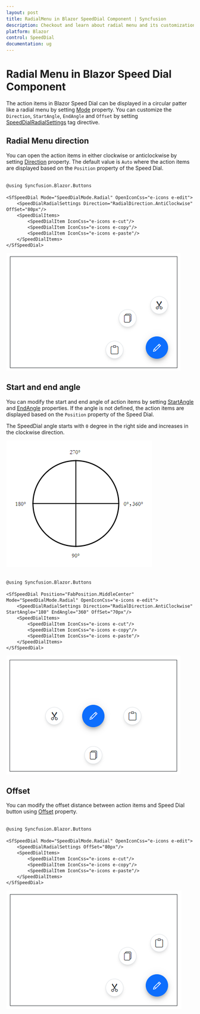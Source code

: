```yaml
---
layout: post
title: RadialMenu in Blazor SpeedDial Component | Syncfusion
description: Checkout and learn about radial menu and its customization in Blazor SpeedDial component and much more.
platform: Blazor
control: SpeedDial
documentation: ug
---
```


# Radial Menu in Blazor Speed Dial Component

The action items in Blazor Speed Dial can be displayed in a circular patter like a radial menu by setting [Mode](https://help.syncfusion.com/cr/blazor/Syncfusion.Blazor.Buttons.SfSpeedDial.html#Syncfusion_Blazor_Buttons_SfSpeedDial_Mode) property. You can customize the `Direction`, `StartAngle`, `EndAngle` and `Offset` by setting [SpeedDialRadialSettings](https://help.syncfusion.com/cr/blazor/Syncfusion.Blazor.Buttons.SpeedDialRadialSettings.html) tag directive.

## Radial Menu direction

You can open the action items in either clockwise or anticlockwise by setting [Direction](https://help.syncfusion.com/cr/blazor/Syncfusion.Blazor.Buttons.SpeedDialRadialSettings.html#Syncfusion_Blazor_Buttons_SpeedDialRadialSettings_Direction) property. The default value is `Auto` where the action items are displayed based on the `Position` property of the Speed Dial.

```cshtml

@using Syncfusion.Blazor.Buttons

<SfSpeedDial Mode="SpeedDialMode.Radial" OpenIconCss="e-icons e-edit">
    <SpeedDialRadialSettings Direction="RadialDirection.AntiClockwise" OffSet="80px"/>
    <SpeedDialItems>
        <SpeedDialItem IconCss="e-icons e-cut"/>
        <SpeedDialItem IconCss="e-icons e-copy"/>
        <SpeedDialItem IconCss="e-icons e-paste"/>
    </SpeedDialItems>
</SfSpeedDial>

```

![Blazor Speed Dial Radial Mode](./images/Blazor-SpeedDial-RadialMenu.png)

## Start and end angle

You can modify the start and end angle of action items by setting [StartAngle](https://help.syncfusion.com/cr/blazor/Syncfusion.Blazor.Buttons.SpeedDialRadialSettings.html#Syncfusion_Blazor_Buttons_SpeedDialRadialSettings_StartAngle) and [EndAngle](https://help.syncfusion.com/cr/blazor/Syncfusion.Blazor.Buttons.SpeedDialRadialSettings.html#Syncfusion_Blazor_Buttons_SpeedDialRadialSettings_EndAngle) properties. If the angle is not defined, the action items are displayed based on the `Position` property of the Speed Dial.

The SpeedDial angle starts with `0` degree in the right side and increases in the clockwise direction.

![Blazor Speed Dial Radial Angle](./images/Blazor-RadialAngle.png)


```cshtml

@using Syncfusion.Blazor.Buttons

<SfSpeedDial Position="FabPosition.MiddleCenter" Mode="SpeedDialMode.Radial" OpenIconCss="e-icons e-edit">
    <SpeedDialRadialSettings Direction="RadialDirection.AntiClockwise" StartAngle="180" EndAngle="360" OffSet="70px"/>
    <SpeedDialItems>
        <SpeedDialItem IconCss="e-icons e-cut"/>
        <SpeedDialItem IconCss="e-icons e-copy"/>
        <SpeedDialItem IconCss="e-icons e-paste"/>
    </SpeedDialItems>
</SfSpeedDial>

```

![Blazor Speed Dial Angles](./images/Blazor-SpeedDial-Angles.png)

## Offset

You can modify the offset distance between action items and Speed Dial button using [Offset](https://help.syncfusion.com/cr/blazor/Syncfusion.Blazor.Buttons.SpeedDialRadialSettings.html#Syncfusion_Blazor_Buttons_SpeedDialRadialSettings_OffSet) property.

```cshtml

@using Syncfusion.Blazor.Buttons

<SfSpeedDial Mode="SpeedDialMode.Radial" OpenIconCss="e-icons e-edit">
    <SpeedDialRadialSettings OffSet="80px"/>
    <SpeedDialItems>
        <SpeedDialItem IconCss="e-icons e-cut"/>
        <SpeedDialItem IconCss="e-icons e-copy"/>
        <SpeedDialItem IconCss="e-icons e-paste"/>
    </SpeedDialItems>
</SfSpeedDial>

```

![Blazor Speed Dial Offset](./images/Blazor-SpeedDial-Offset.png)
